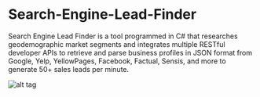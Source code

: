 # Search-Engine-Lead-Finder
Search Engine Lead Finder is a tool programmed in C# that researches geodemographic market segments and integrates multiple RESTful developer APIs to retrieve and parse business profiles in JSON format from Google, Yelp, YellowPages, Facebook, Factual, Sensis, and more to generate 50+ sales leads per minute.

![alt tag](http://i.imgur.com/piucYgq.png)
